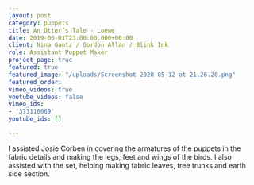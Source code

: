 ```yaml
---
layout: post
category: puppets
title: An Otter’s Tale - Loewe
date: 2019-06-01T23:00:00.000+00:00
client: Nina Gantz / Gordon Allan / Blink Ink
role: Assistant Puppet Maker
project_page: true
featured: true
featured_image: "/uploads/Screenshot 2020-05-12 at 21.26.20.png"
featured_order: 
vimeo_videos: true
youtube_videos: false
vimeo_ids:
- '373116069'
youtube_ids: []

---
```

I assisted Josie Corben in covering the armatures of the puppets in the fabric details and making the legs, feet and wings of the birds. I also assisted with the set, helping making fabric leaves, tree trunks and earth side section.